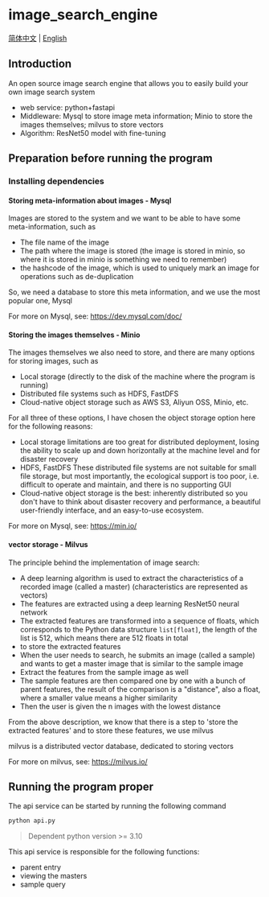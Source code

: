 # image_search_engine

[简体中文](./README.zh-CN.md) | [English](./README.md)

## Introduction

An open source image search engine that allows you to easily build your own image search system

- web service: python+fastapi
- Middleware: Mysql to store image meta information; Minio to store the images themselves; milvus to store vectors
- Algorithm: ResNet50 model with fine-tuning

## Preparation before running the program

### Installing dependencies

#### Storing meta-information about images - Mysql

Images are stored to the system and we want to be able to have some meta-information, such as

- The file name of the image
- The path where the image is stored (the image is stored in minio, so where it is stored in minio is something we need to remember)
- the hashcode of the image, which is used to uniquely mark an image for operations such as de-duplication

So, we need a database to store this meta information, and we use the most popular one, Mysql

For more on Mysql, see: https://dev.mysql.com/doc/

#### Storing the images themselves - Minio

The images themselves we also need to store, and there are many options for storing images, such as

- Local storage (directly to the disk of the machine where the program is running)
- Distributed file systems such as HDFS, FastDFS
- Cloud-native object storage such as AWS S3, Aliyun OSS, Minio, etc.

For all three of these options, I have chosen the object storage option here for the following reasons:

- Local storage limitations are too great for distributed deployment, losing the ability to scale up and down horizontally at the machine level and for disaster recovery
- HDFS, FastDFS These distributed file systems are not suitable for small file storage, but most importantly, the ecological support is too poor, i.e. difficult to operate and maintain, and there is no supporting GUI
- Cloud-native object storage is the best: inherently distributed so you don't have to think about disaster recovery and performance, a beautiful user-friendly interface, and an easy-to-use ecosystem.

For more on Mysql, see: https://min.io/

#### vector storage - Milvus

The principle behind the implementation of image search:

- A deep learning algorithm is used to extract the characteristics of a recorded image (called a master) (characteristics are represented as vectors)
- The features are extracted using a deep learning ResNet50 neural network
- The extracted features are transformed into a sequence of floats, which corresponds to the Python data structure `list[float]`, the length of the list is 512, which means there are 512 floats in total
- to store the extracted features
- When the user needs to search, he submits an image (called a sample) and wants to get a master image that is similar to the sample image
- Extract the features from the sample image as well
- The sample features are then compared one by one with a bunch of parent features, the result of the comparison is a "distance", also a float, where a smaller value means a higher similarity
- Then the user is given the n images with the lowest distance

From the above description, we know that there is a step to 'store the extracted features' and to store these features, we use milvus

milvus is a distributed vector database, dedicated to storing vectors

For more on milvus, see: https://milvus.io/

## Running the program proper

The api service can be started by running the following command

```python
python api.py
```

> Dependent python version >= 3.10

This api service is responsible for the following functions:

- parent entry
- viewing the masters
- sample query
